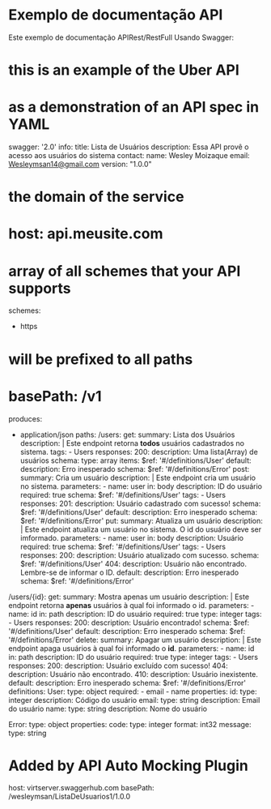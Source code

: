 # Exemplo de documentação API
  
Este exemplo de documentação APIRest/RestFull Usando Swagger:
  
# this is an example of the Uber API
# as a demonstration of an API spec in YAML
swagger: '2.0'
info:
  title: Lista de Usuários
  description: Essa API provê o acesso aos usuários do sistema
  contact:
    name: Wesley Moizaque
    email: Wesleymsan14@gmail.com
  version: "1.0.0"
# the domain of the service
# host: api.meusite.com
# array of all schemes that your API supports
schemes:
  - https
# will be prefixed to all paths
# basePath: /v1
produces:
  - application/json
paths:
  /users:
    get:
      summary: Lista dos Usuários
      description: |
        Este endpoint retorna **todos** usuários cadastrados no sistema.
      tags:
        - Users
      responses:
        200:
          description: Uma lista(Array) de usuários
          schema:
            type: array
            items:
              $ref: '#/definitions/User'
        default:
            description: Erro inesperado
            schema:
              $ref: '#/definitions/Error'
    post:
      summary: Cria um usuário
      description: |
        Este endpoint cria um usuário no sistema.
      parameters: 
        - name: user
          in: body
          description: ID do usuário
          required: true
          schema:
            $ref: '#/definitions/User'
      tags:
        - Users
      responses:
        201:
          description: Usuário cadastrado com sucesso!
          schema:
              $ref: '#/definitions/User'
        default:
            description: Erro inesperado
            schema:
              $ref: '#/definitions/Error'
    put:
      summary: Atualiza um usuário
      description: |
        Este endpoint atualiza um usuário no sistema. O id do usuário deve ser imformado.
      parameters: 
        - name: user
          in: body
          description: Usuário
          required: true
          schema:
            $ref: '#/definitions/User'
      tags:
        - Users
      responses:
        200:
          description: Usuário atualizado com sucesso.
          schema:
              $ref: '#/definitions/User'
        404:
          description: Usuário não encontrado. Lembre-se de informar o ID.
        default:
          description: Erro inesperado
          schema:
            $ref: '#/definitions/Error'
        
  /users/{id}:
    get:
      summary: Mostra apenas um usuário
      description: |
        Este endpoint retorna **apenas** usuários à qual foi informado o id.
      parameters: 
        - name: id
          in: path
          description: ID do usuário
          required: true
          type: integer
      tags:
        - Users
      responses:
        200:
          description: Usuário encontrado!
          schema:
            $ref: '#/definitions/User'
        default:
          description: Erro inesperado
          schema:
            $ref: '#/definitions/Error'
    delete:
      summary: Apagar um usuário
      description: |
        Este endpoint apaga usuários à qual foi informado o **id**.
      parameters: 
        - name: id
          in: path
          description: ID do usuário
          required: true
          type: integer
      tags:
        - Users
      responses:
        200:
          description: Usuário excluído com sucesso!
        404:
          description: Usuário não encontrado.
        410:
          description: Usuário inexistente.
        default:
          description: Erro inesperado
          schema:
            $ref: '#/definitions/Error'
definitions:
  User:
    type: object
    required: 
      - email
      - name
    properties:
      id:
        type: integer
        description: Código do usuário
      email:
        type: string
        description: Email do usuário
      name:
        type: string
        description: Nome do usuário
      
  Error:
    type: object
    properties:
      code:
        type: integer
        format: int32
      message:
        type: string
# Added by API Auto Mocking Plugin
host: virtserver.swaggerhub.com
basePath: /wesleymsan/ListaDeUsuarios1/1.0.0
